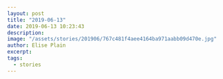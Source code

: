 ```yaml
---
layout: post
title: "2019-06-13"
date: 2019-06-13 10:23:43
description: 
image: "/assets/stories/201906/767c481f4aee4164ba971aabb09d470e.jpg"
author: Elise Plain
excerpt: 
tags: 
  - stories
---
```



<p></p>
